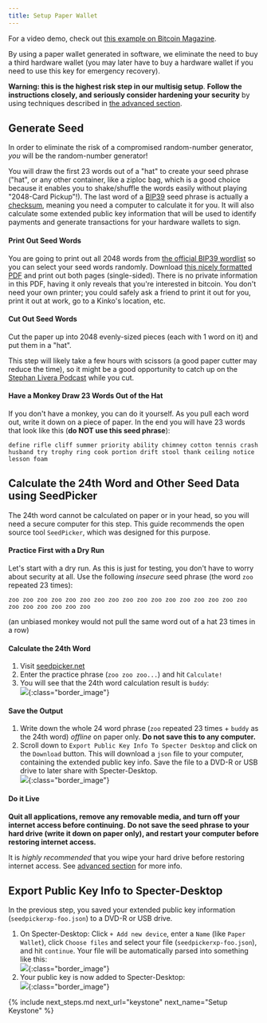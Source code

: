 ```yaml
---
title: Setup Paper Wallet
---
```


For a video demo, check out [this example on Bitcoin Magazine](https://www.pscp.tv/BitcoinMagazine/1lDxLygXdvmKm?t=24m05s).

By using a paper wallet generated in software, we eliminate the need to buy a third hardware wallet (you may later have to buy a hardware wallet if you need to use this key for emergency recovery).

**Warning: this is the highest risk step in our multisig setup**.
**Follow the instructions closely, and seriously consider hardening your security** by using techniques described in [the advanced section](paper-advanced).

## Generate Seed
In order to eliminate the risk of a compromised random-number generator, _you_ will be the random-number generator!

You will draw the first 23 words out of a "hat" to create your seed phrase ("hat", or any other container, like a ziploc bag, which is a good choice because it enables you to shake/shuffle the words easily without playing "2048-Card Pickup"!).
The last word of a [BIP39](https://github.com/bitcoin/bips/blob/master/bip-0039.mediawiki) seed phrase is actually a [checksum](https://en.wikipedia.org/wiki/Checksum), meaning you need a computer to calculate it for you.
It will also calculate some extended public key information that will be used to identify payments and generate transactions for your hardware wallets to sign.

#### Print Out Seed Words

You are going to print out all 2048 words from [the official BIP39 wordlist](https://github.com/bitcoin/bips/blob/master/bip-0039/english.txt) so you can select your seed words randomly.
Download [this nicely formatted PDF](/assets/guide/bip39_wordlist.pdf) and print out both pages (single-sided).
There is no private information in this PDF, having it only reveals that you're interested in bitcoin.
You don't need your own printer; you could safely ask a friend to print it out for you, print it out at work, go to a Kinko's location, etc.

#### Cut Out Seed Words
Cut the paper up into 2048 evenly-sized pieces (each with 1 word on it) and put them in a "hat".

This step will likely take a few hours with scissors (a good paper cutter may reduce the time), so it might be a good opportunity to catch up on the [Stephan Livera Podcast](https://stephanlivera.com/) while you cut.

#### Have a Monkey Draw 23 Words Out of the Hat
If you don't have a monkey, you can do it yourself.
As you pull each word out, write it down on a piece of paper.
In the end you will have 23 words that look like this (**do NOT use this seed phrase**):
```
define rifle cliff summer priority ability chimney cotton tennis crash husband try trophy ring cook portion drift stool thank ceiling notice lesson foam
```

## Calculate the 24th Word and Other Seed Data using SeedPicker
The 24th word cannot be calculated on paper or in your head, so you will need a secure computer
for this step. This guide recommends the open source tool `SeedPicker`, which was designed for this purpose.    

#### Practice First with a Dry Run
Let's start with a dry run. As this is just for testing, you don't have to worry about security at all.
Use the following *insecure* seed phrase (the word `zoo` repeated 23 times):
```
zoo zoo zoo zoo zoo zoo zoo zoo zoo zoo zoo zoo zoo zoo zoo zoo zoo zoo zoo zoo zoo zoo zoo 
```
(an unbiased monkey would not pull the same word out of a hat 23 times in a row)

#### Calculate the 24th Word
1. Visit [seedpicker.net](https://seedpicker.net)
1. Enter the practice phrase (`zoo zoo zoo...`) and hit `Calculate!`
1. You will see that the 24th word calculation result is `buddy`:  
![](/assets/img/setup-paper-seedpicker-example-output.png){:class="border_image"}  

#### Save the Output
1. Write down the whole 24 word phrase (`zoo` repeated 23 times + `buddy` as the 24th word) *offline* on paper only.
**Do not save this to any computer.**
1. Scroll down to `Export Public Key Info To Specter Desktop` and click on the `Download` button. 
This will download a `json` file to your computer, containing the extended public key info.
Save the file to a DVD-R or USB drive to later share with Specter-Desktop.  
![](/assets/img/setup-paper-seedpicker-save-json.png){:class="border_image"}  


#### Do it Live
**Quit all applications, remove any removable media, and turn off your internet access before continuing.**
**Do not save the seed phrase to your hard drive (write it down on paper only), and restart your computer before restoring internet access.**

It is *highly recommended* that you wipe your hard drive before restoring internet access.
See [advanced section](paper-advanced) for more info.


## Export Public Key Info to Specter-Desktop
In the previous step, you saved your extended public key information (`seedpickerxp-foo.json`) to a DVD-R or USB drive.

1. On Specter-Desktop: Click `+ Add new device`, enter a `Name` (like `Paper Wallet`), click `Choose files` and select your file (`seedpickerxp-foo.json`), and hit `continue`.
Your file will be automatically parsed into something like this:  
![](/assets/img/setup-paper-specter-input.png){:class="border_image"}  
1. Your public key is now added to Specter-Desktop:  
![](/assets/img/setup-paper-display-pubkey.png){:class="border_image"}  

{% include next_steps.md next_url="keystone" next_name="Setup Keystone" %}
